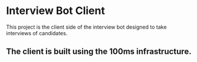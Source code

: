 # Interview Bot Client

This project is the client side of the interview bot designed to take interviews of candidates.

## The client is built using the 100ms infrastructure.